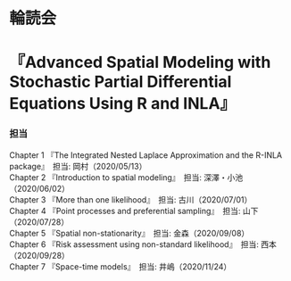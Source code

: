 # 輪読会
# 『Advanced Spatial Modeling with Stochastic Partial Differential Equations Using R and INLA』

### 担当
Chapter 1 『The Integrated Nested Laplace Approximation and the R-INLA package』　担当: 岡村（2020/05/13）  
Chapter 2 『Introduction to spatial modeling』　担当: 深澤・小池（2020/06/02）  
Chapter 3 『More than one likelihood』　担当: 古川（2020/07/01）  
Chapter 4 『Point processes and preferential sampling』　担当: 山下（2020/07/28）  
Chapter 5 『Spatial non-stationarity』　担当: 金森（2020/09/08）  
Chapter 6 『Risk assessment using non-standard likelihood』　担当: 西本（2020/09/28）  
Chapter 7 『Space-time models』　担当: 井嶋（2020/11/24）  
